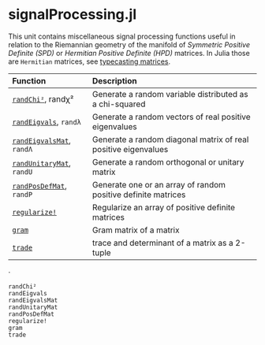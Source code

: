 # signalProcessing.jl

This unit contains miscellaneous signal processing functions
useful in relation to the Riemannian geometry of the manifold
of *Symmetric Positive Definite (SPD)* or *Hermitian Positive Definite (HPD)*
matrices. In Julia those are `Hermitian` matrices, see [typecasting matrices](@ref).


| Function   | Description |
|:---------- |:----------- |
| [`randChi²`](@ref), randχ²| Generate a random variable distributed as a chi-squared |
| [`randEigvals`](@ref), `randλ` | Generate a random vectors of real positive eigenvalues |
| [`randEigvalsMat`](@ref), `randΛ` | Generate a random diagonal matrix of real positive eigenvalues |
| [`randUnitaryMat`](@ref), `randU` | Generate a random orthogonal or unitary matrix |
| [`randPosDefMat`](@ref), `randP` | Generate one or an array of random positive definite matrices |
| [`regularize!`](@ref) | Regularize an array of positive definite matrices |
| [`gram`](@ref) | Gram matrix of a matrix|
| [`trade`](@ref) | trace and determinant of a matrix as a 2-tuple|
⋅

```@docs
randChi²
randEigvals
randEigvalsMat
randUnitaryMat
randPosDefMat
regularize!
gram
trade
```
